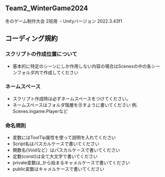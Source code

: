 ## Team2_WinterGame2024
冬のゲーム制作大会 2班用
・Unityバージョン 2022.3.43f1

## コーディング規約
### スクリプトの作成位置について
 - 基本的に特定のシーンにしか作用しない内容の場合はScenesの中の各シーンフォルダ内で作成してください
### ネームスペース
 - スクリプト作成時は必ずネームスペースをつけてください。
 - ネームスペースはフォルダ階層を示すように書いてください
  例. Scenes.Ingame.Playerなど
### 命名規則
 - 変数にはToolTip属性を使って説明を入れてください
 - Script名はパスカルケースで書いてください
 - 関数名(Voidなど）はパスカルケースで書いてください
 - 定数(const)は全て大文字で書いてください
 - private変数は_から始まるキャメルケースで書いてください
 - public変数はキャメルケースで書いてください

